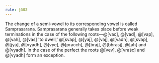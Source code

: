```yaml
---
rule: §502
---
```


The change of a semi-vowel to its corresponding vowel is called Samprasarana. Samprasarana generally takes place before weak terminations in the case of the following roots—@[vac], @[vad], @[vap], @[vah], @[vas] 'to dwell,' @[svap], @[yaj], @[vaj], @[vadh], @[svap], @[jyā], @[vyadh], @[vye], @[pracch], @[braj], @[bhrasj], @[ah] and @[vyadh]. In the case of the perfect the roots @[vev], @[vraśc] and @[vyadh] form an exception.